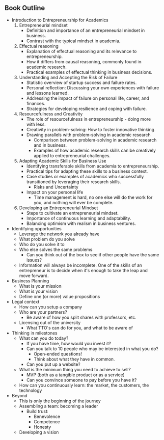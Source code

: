 ## Book Outline
- Introduction to Entrepreneurship for Academics
	1. Entrepreneurial mindset
		- Definition and importance of an entrepreneurial mindset in business.
		- Contrast with the typical mindset in academia.
	2. Effectual reasoning
		- Explanation of effectual reasoning and its relevance to entrepreneurship.
		- How it differs from causal reasoning, commonly found in academic research.
		- Practical examples of effectual thinking in business decisions.
	3. Understanding and Accepting the Risk of Failure
		- Statistic overview of startup success and failure rates.
		- Personal reflection: Discussing your own experiences with failure and lessons learned.
		- Addressing the impact of failure on personal life, career, and finances.
		- Strategies for developing resilience and coping with failure.
	4. Resourcefulness and Creativity
		- The role of resourcefulness in entrepreneurship - doing more with less.
		- Creativity in problem-solving: How to foster innovative thinking.
		- Drawing parallels with problem-solving in academic research
			- Comparison between problem-solving in academic research and in business.
			- Examples of how academic research skills can be creatively applied to entrepreneurial challenges.
	5. Adapting Academic Skills for Business Use
		- Identifying transferable skills from academia to entrepreneurship.
		- Practical tips for adapting these skills to a business context.
		- Case studies or examples of academics who successfully transitioned by leveraging their research skills.
			- Risks and Uncertainty
		- Impact on your personal life
			- Time management is hard, no one else will do the work for you, and nothing will ever be complete. 
	6. Developing an Entrepreneurial Mindset
		- Steps to cultivate an entrepreneurial mindset.
		- Importance of continuous learning and adaptability.
		- Balancing optimism with realism in business ventures.
- Identifying opportunities
	- Leverage the network you already have
	- What problem do you solve
	- Who do you solve it to
	- Who else solves the same problems
		- Can you think out of the box to see if other people have the same issues?
	- Information will always be incomplete. One of the skills of an entrepreneur is to decide when it's enough to take the leap and move forward. 
- Business Planning
	- What is your mission
	- What is your vision
	- Define one (or more) value propositions
- Legal context
	- How can you setup a company
	- Who are your partners? 
		- Be aware of how you split shares with professors, etc.
	- Licensing out of the university
		- What TTO's can do for you, and what to be aware of
- Thinking in milestones
	- What can you do today?
		- If you have time, how would you invest it?
		- Can you talk to 10 people who may be interested in what you do?
			- Open-ended questions!
			- Think about what they have in common. 
		- Can you put up a website?
	- What is the minimum thing you need to achieve to sell?
		- MVP (both as a tangible product or as a service)
		- Can you convince someone to pay before you have it?
	- How can you continuously learn: the market, the customers, the technology
- Beyond
	- This is only the beginning of the journey
	- Assembling a team: becoming a leader
		- Build trust:
			- Benevolence
			- Competence
			- Honesty
	- Developing a vision